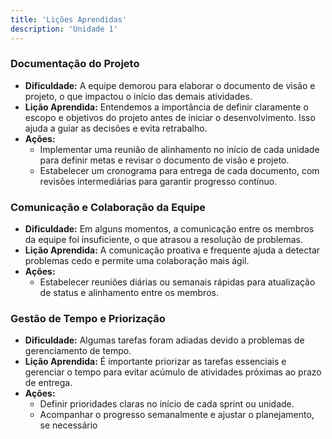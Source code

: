 ```yaml
---
title: 'Lições Aprendidas'
description: 'Unidade 1'
---
```


### Documentação do Projeto

* **Dificuldade:** A equipe demorou para elaborar o documento de visão e projeto, o que impactou o
início das demais atividades.
* **Lição Aprendida:** Entendemos a importância de definir claramente o escopo e objetivos do
projeto antes de iniciar o desenvolvimento. Isso ajuda a guiar as decisões e evita retrabalho.
* **Ações:**
    * Implementar uma reunião de alinhamento no início de cada unidade para definir metas e
    revisar o documento de visão e projeto.
    * Estabelecer um cronograma para entrega de cada documento, com revisões
    intermediárias para garantir progresso contínuo.

### Comunicação e Colaboração da Equipe

* **Dificuldade:** Em alguns momentos, a comunicação entre os membros da equipe foi insuficiente, o
que atrasou a resolução de problemas.
* **Lição Aprendida:** A comunicação proativa e frequente ajuda a detectar problemas cedo e permite
uma colaboração mais ágil.
* **Ações:**
    * Estabelecer reuniões diárias ou semanais rápidas para atualização de status e
    alinhamento entre os membros.


### Gestão de Tempo e Priorização

* **Dificuldade:** Algumas tarefas foram adiadas devido a problemas de gerenciamento de tempo.
* **Lição Aprendida:** É importante priorizar as tarefas essenciais e gerenciar o tempo para evitar
acúmulo de atividades próximas ao prazo de entrega.
* **Ações:**
    * Definir prioridades claras no início de cada sprint ou unidade.
    * Acompanhar o progresso semanalmente e ajustar o planejamento, se necessário

